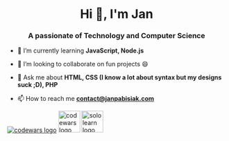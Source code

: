 <h1 align="center">Hi 👋, I'm Jan</h1>
<h3 align="center">A passionate of Technology and Computer Science</h3>

- 🌱 I’m currently learning **JavaScript, Node.js**

- 👯 I’m looking to collaborate on fun projects 😄

- 💬 Ask me about **HTML, CSS (I know a lot about syntax but my designs suck ;D), PHP**

- 📫 How to reach me **contact@janpabisiak.com**

<a href="https://www.codewars.com/users/janpabisiak"><img alt="codewars logo" src="https://www.codewars.com/users/janpabisiak/badges/large"></a>
<a href="https://www.codewars.com/users/janpabisiak"><img alt="codewars logo" src="https://docs.codewars.com/logo.svg" width="50px"></a>
<a href="https://www.sololearn.com/profile/20788254"><img alt="sololearn logo" src="https://blob.sololearn.com/avatars/sololearn.png" width="50px"></a>
